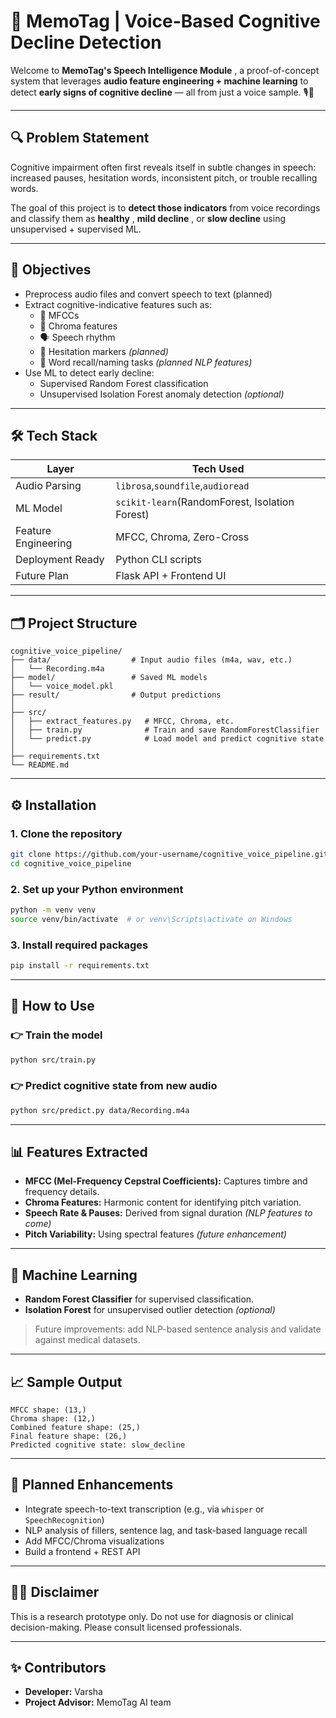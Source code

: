 # 🧠 MemoTag | Voice-Based Cognitive Decline Detection

Welcome to  **MemoTag's Speech Intelligence Module** , a proof-of-concept system that leverages **audio feature engineering + machine learning** to detect **early signs of cognitive decline** — all from just a voice sample. 🎙️🧬

---

## 🔍 Problem Statement

Cognitive impairment often first reveals itself in subtle changes in speech: increased pauses, hesitation words, inconsistent pitch, or trouble recalling words.

The goal of this project is to **detect those indicators** from voice recordings and classify them as  **healthy** ,  **mild decline** , or **slow decline** using unsupervised + supervised ML.

---

## 🌟 Objectives

* Preprocess audio files and convert speech to text (planned)
* Extract cognitive-indicative features such as:
  * 🎵 MFCCs
  * 🎼 Chroma features
  * 🗣️ Speech rhythm
  * 🚧 Hesitation markers *(planned)*
  * 🧠 Word recall/naming tasks *(planned NLP features)*
* Use ML to detect early decline:
  * Supervised Random Forest classification
  * Unsupervised Isolation Forest anomaly detection *(optional)*

---

## 🛠️ Tech Stack

| Layer               | Tech Used                                        |
| ------------------- | ------------------------------------------------ |
| Audio Parsing       | `librosa`,`soundfile`,`audioread`          |
| ML Model            | `scikit-learn`(RandomForest, Isolation Forest) |
| Feature Engineering | MFCC, Chroma, Zero-Cross                         |
| Deployment Ready    | Python CLI scripts                               |
| Future Plan         | Flask API + Frontend UI                          |

---

## 🗂️ Project Structure

```
cognitive_voice_pipeline/
├── data/                  # Input audio files (m4a, wav, etc.)
│   └── Recording.m4a
├── model/                 # Saved ML models
│   └── voice_model.pkl
├── result/                # Output predictions
│
├── src/
│   ├── extract_features.py   # MFCC, Chroma, etc.
│   ├── train.py              # Train and save RandomForestClassifier
│   └── predict.py            # Load model and predict cognitive state
│
├── requirements.txt
└── README.md
```

---

## ⚙️ Installation

### 1. Clone the repository

```bash
git clone https://github.com/your-username/cognitive_voice_pipeline.git
cd cognitive_voice_pipeline
```

### 2. Set up your Python environment

```bash
python -m venv venv
source venv/bin/activate  # or venv\Scripts\activate on Windows
```

### 3. Install required packages

```bash
pip install -r requirements.txt
```

---

## 🚀 How to Use

### 👉 Train the model

```bash
python src/train.py
```

### 👉 Predict cognitive state from new audio

```bash
python src/predict.py data/Recording.m4a
```

---

## 📊 Features Extracted

* **MFCC (Mel-Frequency Cepstral Coefficients):** Captures timbre and frequency details.
* **Chroma Features:** Harmonic content for identifying pitch variation.
* **Speech Rate & Pauses:** Derived from signal duration *(NLP features to come)*
* **Pitch Variability:** Using spectral features *(future enhancement)*

---

## 🧠 Machine Learning

* **Random Forest Classifier** for supervised classification.
* **Isolation Forest** for unsupervised outlier detection *(optional)*

> Future improvements: add NLP-based sentence analysis and validate against medical datasets.

---

## 📈 Sample Output

```
MFCC shape: (13,)
Chroma shape: (12,)
Combined feature shape: (25,)
Final feature shape: (26,)
Predicted cognitive state: slow_decline
```

---

## 🔮 Planned Enhancements

* Integrate speech-to-text transcription (e.g., via `whisper` or `SpeechRecognition`)
* NLP analysis of fillers, sentence lag, and task-based language recall
* Add MFCC/Chroma visualizations
* Build a frontend + REST API

---

## 👩‍⚕️ Disclaimer

This is a research prototype only. Do not use for diagnosis or clinical decision-making. Please consult licensed professionals.

---

## ✨ Contributors

* **Developer:** Varsha
* **Project Advisor:** MemoTag AI team
